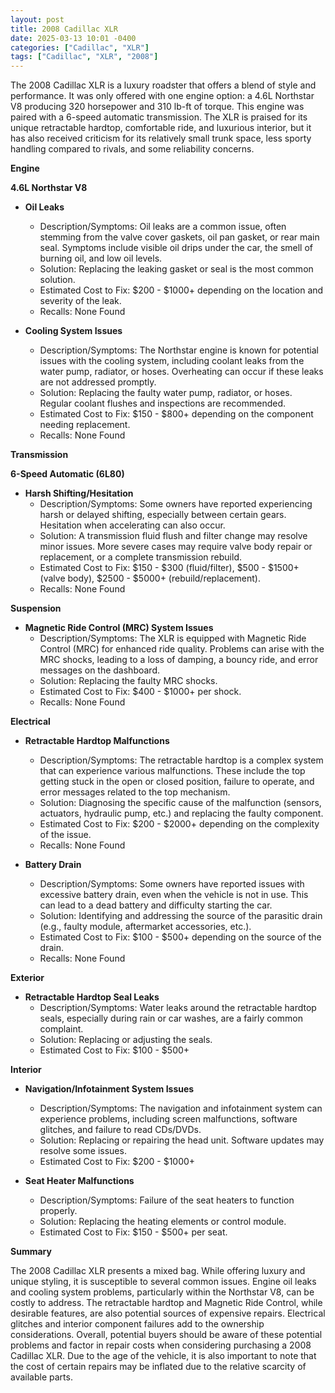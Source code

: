 ```yaml
---
layout: post
title: 2008 Cadillac XLR
date: 2025-03-13 10:01 -0400
categories: ["Cadillac", "XLR"]
tags: ["Cadillac", "XLR", "2008"]
---
```

The 2008 Cadillac XLR is a luxury roadster that offers a blend of style and performance. It was only offered with one engine option: a 4.6L Northstar V8 producing 320 horsepower and 310 lb-ft of torque. This engine was paired with a 6-speed automatic transmission. The XLR is praised for its unique retractable hardtop, comfortable ride, and luxurious interior, but it has also received criticism for its relatively small trunk space, less sporty handling compared to rivals, and some reliability concerns.

**Engine**

**4.6L Northstar V8**

*   **Oil Leaks**
    *   Description/Symptoms: Oil leaks are a common issue, often stemming from the valve cover gaskets, oil pan gasket, or rear main seal. Symptoms include visible oil drips under the car, the smell of burning oil, and low oil levels.
    *   Solution: Replacing the leaking gasket or seal is the most common solution.
    *   Estimated Cost to Fix: $200 - $1000+ depending on the location and severity of the leak.
    *   Recalls: None Found

*   **Cooling System Issues**
    *   Description/Symptoms: The Northstar engine is known for potential issues with the cooling system, including coolant leaks from the water pump, radiator, or hoses. Overheating can occur if these leaks are not addressed promptly.
    *   Solution: Replacing the faulty water pump, radiator, or hoses. Regular coolant flushes and inspections are recommended.
    *   Estimated Cost to Fix: $150 - $800+ depending on the component needing replacement.
    *   Recalls: None Found

**Transmission**

**6-Speed Automatic (6L80)**

*   **Harsh Shifting/Hesitation**
    *   Description/Symptoms: Some owners have reported experiencing harsh or delayed shifting, especially between certain gears. Hesitation when accelerating can also occur.
    *   Solution: A transmission fluid flush and filter change may resolve minor issues. More severe cases may require valve body repair or replacement, or a complete transmission rebuild.
    *   Estimated Cost to Fix: $150 - $300 (fluid/filter), $500 - $1500+ (valve body), $2500 - $5000+ (rebuild/replacement).
    *   Recalls: None Found

**Suspension**

*   **Magnetic Ride Control (MRC) System Issues**
    *   Description/Symptoms: The XLR is equipped with Magnetic Ride Control (MRC) for enhanced ride quality. Problems can arise with the MRC shocks, leading to a loss of damping, a bouncy ride, and error messages on the dashboard.
    *   Solution: Replacing the faulty MRC shocks.
    *   Estimated Cost to Fix: $400 - $1000+ per shock.
    *   Recalls: None Found

**Electrical**

*   **Retractable Hardtop Malfunctions**
    *   Description/Symptoms: The retractable hardtop is a complex system that can experience various malfunctions. These include the top getting stuck in the open or closed position, failure to operate, and error messages related to the top mechanism.
    *   Solution: Diagnosing the specific cause of the malfunction (sensors, actuators, hydraulic pump, etc.) and replacing the faulty component.
    *   Estimated Cost to Fix: $200 - $2000+ depending on the complexity of the issue.
    *   Recalls: None Found

*   **Battery Drain**
    *   Description/Symptoms: Some owners have reported issues with excessive battery drain, even when the vehicle is not in use. This can lead to a dead battery and difficulty starting the car.
    *   Solution: Identifying and addressing the source of the parasitic drain (e.g., faulty module, aftermarket accessories, etc.).
    *   Estimated Cost to Fix: $100 - $500+ depending on the source of the drain.
    *   Recalls: None Found

**Exterior**

*   **Retractable Hardtop Seal Leaks**
    *   Description/Symptoms: Water leaks around the retractable hardtop seals, especially during rain or car washes, are a fairly common complaint.
    *   Solution: Replacing or adjusting the seals.
    *   Estimated Cost to Fix: $100 - $500+

**Interior**

*   **Navigation/Infotainment System Issues**
    *   Description/Symptoms: The navigation and infotainment system can experience problems, including screen malfunctions, software glitches, and failure to read CDs/DVDs.
    *   Solution: Replacing or repairing the head unit. Software updates may resolve some issues.
    *   Estimated Cost to Fix: $200 - $1000+

*   **Seat Heater Malfunctions**
    *   Description/Symptoms: Failure of the seat heaters to function properly.
    *   Solution: Replacing the heating elements or control module.
    *   Estimated Cost to Fix: $150 - $500+ per seat.

**Summary**

The 2008 Cadillac XLR presents a mixed bag. While offering luxury and unique styling, it is susceptible to several common issues. Engine oil leaks and cooling system problems, particularly within the Northstar V8, can be costly to address. The retractable hardtop and Magnetic Ride Control, while desirable features, are also potential sources of expensive repairs. Electrical glitches and interior component failures add to the ownership considerations. Overall, potential buyers should be aware of these potential problems and factor in repair costs when considering purchasing a 2008 Cadillac XLR. Due to the age of the vehicle, it is also important to note that the cost of certain repairs may be inflated due to the relative scarcity of available parts.

